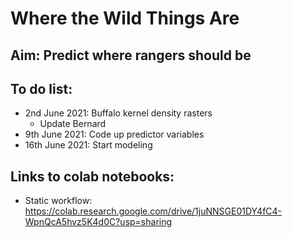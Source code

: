 # Where the Wild Things Are

## Aim: Predict where rangers should be

## To do list:

* 2nd June 2021: Buffalo kernel density rasters
  * Update Bernard
* 9th June 2021: Code up predictor variables
* 16th June 2021: Start modeling

## Links to colab notebooks:

* Static workflow: https://colab.research.google.com/drive/1juNNSGE01DY4fC4-WpnQcA5hvz5K4d0C?usp=sharing
